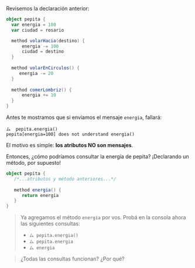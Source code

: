 Revisemos la declaración anterior:

```scala
object pepita {
  var energia = 100
  var ciudad = rosario

  method volarHacia(destino) {
      energia -= 100
      ciudad = destino
  }
  
  method volarEnCirculos() {
     energia -= 20
  }
  
  method comerLombriz() {
      energia += 10
  }
}
```

Antes te mostramos que si enviamos el mensaje `energia`, fallará:

```wollok
ム  pepita.energia()
pepita[energia=100] does not understand energia()
```

El motivo es simple: **los atributos NO son mensajes**. 

Entonces, ¿cómo podríamos consultar la energía de pepita? ¡Declarando un método, por supuesto!

```scala
object pepita {
   /*...atributos y método anteriores...*/
   
   method energia() {
      return energia
   }
}
```

> Ya agregamos el método `energía` por vos. Probá en la consola ahora las siguientes consultas: 
>
> * `ム pepita.energia()`
> * `ム pepita.energia`
> * `ム energia`

> 
> ¿Todas las consultas funcionan? ¿Por qué?

